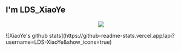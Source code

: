 ## I'm LDS_XiaoYe

<p align="center">
  <a href="https://skillicons.dev">
    <img src="https://skillicons.dev/icons?i=arduino,au,bash,bootstrap,c,cpp,clion,cloudflare,css,discord,docker,git,github,gradle,html,idea,java,js,linux,md,maven,mysql,netlify,nginx,npm,ps,php,postman,py,regex,sqlite,svg,vim,vscode,yarn" />
  </a>
</p>
![XiaoYe's github stats](https://github-readme-stats.vercel.app/api?username=LDS-XiaoYe&show_icons=true)
